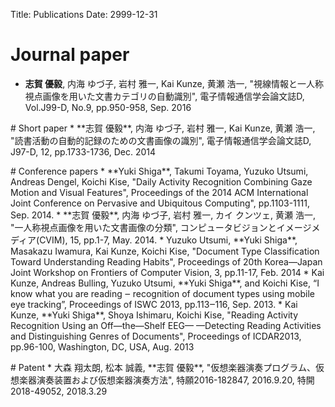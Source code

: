 Title: Publications
Date: 2999-12-31

# Journal paper
* **志賀 優毅**, 内海 ゆづ子, 岩村 雅一, Kai Kunze, 黄瀬 浩一, "視線情報と一人称視点画像を用いた文書カテゴリの自動識別", 電子情報通信学会論文誌D, Vol.J99-D, No.9, pp.950-958, Sep. 2016

<p></p>
# Short paper
* **志賀 優毅**, 内海 ゆづ子, 岩村 雅一, Kai Kunze, 黄瀬 浩一, "読書活動の自動的記録のための文書画像の識別", 電子情報通信学会論文誌D, J97-D, 12, pp.1733-1736, Dec. 2014

<p></p>
# Conference papers
* **Yuki Shiga**, Takumi Toyama, Yuzuko Utsumi, Andreas Dengel, Koichi Kise, "Daily Activity Recognition Combining Gaze Motion and Visual Features", Proceedings of the 2014 ACM International Joint Conference on Pervasive and Ubiquitous Computing", pp.1103-1111, Sep. 2014.
* **志賀 優毅**, 内海 ゆづ子, 岩村 雅一, カイ クンツェ, 黄瀬 浩一, "一人称視点画像を用いた文書画像の分類", コンピュータビジョンとイメージメディア(CVIM), 15, pp.1-7, May. 2014.
* Yuzuko Utsumi, **Yuki Shiga**, Masakazu Iwamura, Kai Kunze, Koichi Kise, "Document Type Classification Toward Understanding Reading Habits",  Proceedings of 20th Korea—Japan Joint Workshop on Frontiers of Computer Vision, 3, pp.11-17, Feb. 2014
* Kai Kunze, Andreas Bulling, Yuzuko Utsumi, **Yuki Shiga**, and Koichi Kise, “I know what you are reading ‒ recognition of document types using mobile eye tracking”, Proceedings of ISWC 2013, pp.113‒116, Sep. 2013.
* Kai Kunze, **Yuki Shiga**, Shoya Ishimaru, Koichi Kise, "Reading Activity Recognition Using an Off—the—Shelf EEG— —Detecting Reading Activities and Distinguishing Genres of Documents", Proceedings of ICDAR2013, pp.96-100, Washington, DC, USA, Aug. 2013

<p></p>
# Patent
* 大森 翔太朗, 松本 誠義, **志賀 優毅**, "仮想楽器演奏プログラム、仮想楽器演奏装置および仮想楽器演奏方法", 特願2016-182847, 2016.9.20, 特開2018-49052, 2018.3.29

<p></p>
